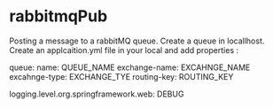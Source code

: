 # rabbitmqPub


Posting a message to a rabbitMQ queue.
Create a queue in locallhost. Create an applcaition.yml file in your local and add properties :


queue:
  name: QUEUE_NAME
  exchange-name: EXCAHNGE_NAME
  excahnge-type: EXCHANGE_TYE
  routing-key: ROUTING_KEY

logging.level.org.springframework.web: DEBUG
